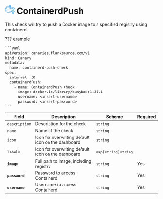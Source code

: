 # <img src='https://raw.githubusercontent.com/flanksource/flanksource-ui/main/src/icons/containerdPush.svg' style='height: 32px'/> ContainerdPush

This check will try to push a Docker image to a specified registry using containerd.

??? example

    ```yaml
    apiVersion: canaries.flanksource.com/v1
    kind: Canary
    metadata:
      name: containerd-push-check
    spec:
      interval: 30
      containerdPush:
        - name: ContainerdPush Check
          image: docker.io/library/busybox:1.31.1
          username: <insert-username>
          password: <insert-password>
    ```

| Field          | Description                                        | Scheme              | Required |
| -------------- | -------------------------------------------------- | ------------------- | -------- |
| `description`  | Description for the check                          | `string`            |          |
| `name`         | Name of the check                                  | `string`            |          |
| `icon`         | Icon for overwriting default icon on the dashboard | `string`            |          |
| `labels`       | Icon for overwriting default icon on the dashboard | `map[string]string` |          |
| **`image`**    | Full path to image, including registry             | `string`            | Yes      |
| **`password`** | Password to access Containerd                      | `string`            | Yes      |
| **`username`** | Username to access Containerd                      | `string`            | Yes      |
